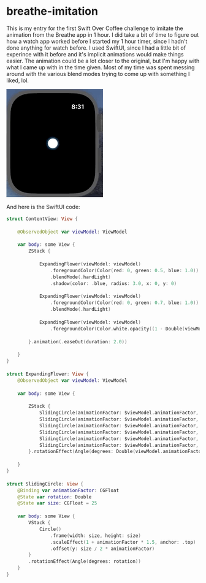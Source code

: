# breathe-imitation
This is my entry for the first Swift Over Coffee challenge to imitate the animation from the Breathe app in 1 hour. I did take a bit of time to figure out how a watch app worked before I started my 1 hour timer, since I hadn't done anything for watch before. I used SwiftUI, since I had a little bit of experince with it before and it's implicit animations would make things easier. The animation could be a lot closer to the original, but I'm happy with what I came up with in the time given. Most of my time was spent messing around with the various blend modes trying to come up with something I liked, lol.

![](https://raw.githubusercontent.com/swift-student/breathe-imitation/master/BreatheImitationDemo.gif)

And here is the SwiftUI code:

```swift
struct ContentView: View {
    
    @ObservedObject var viewModel: ViewModel
    
    var body: some View {
        ZStack {
            
            ExpandingFlower(viewModel: viewModel)
                .foregroundColor(Color(red: 0, green: 0.5, blue: 1.0))
                .blendMode(.hardLight)
                .shadow(color: .blue, radius: 3.0, x: 0, y: 0)
            
            ExpandingFlower(viewModel: viewModel)
                .foregroundColor(Color(red: 0, green: 0.7, blue: 1.0))
                .blendMode(.hardLight)
            
            ExpandingFlower(viewModel: viewModel)
                .foregroundColor(Color.white.opacity((1 - Double(viewModel.animationFactor)) * 0.5))
            
        }.animation(.easeOut(duration: 2.0))
        
    }
}

struct ExpandingFlower: View {
    @ObservedObject var viewModel: ViewModel
    
    var body: some View {
        
        ZStack {
            SlidingCircle(animationFactor: $viewModel.animationFactor, rotation: 0)
            SlidingCircle(animationFactor: $viewModel.animationFactor, rotation: 360 / 6 * 1)
            SlidingCircle(animationFactor: $viewModel.animationFactor, rotation: 360 / 6 * 2)
            SlidingCircle(animationFactor: $viewModel.animationFactor, rotation: 360 / 6 * 3)
            SlidingCircle(animationFactor: $viewModel.animationFactor, rotation: 360 / 6 * 4)
            SlidingCircle(animationFactor: $viewModel.animationFactor, rotation: 360 / 6 * 5)
        }.rotationEffect(Angle(degrees: Double(viewModel.animationFactor) * 90))
            
    }
}

struct SlidingCircle: View {
    @Binding var animationFactor: CGFloat
    @State var rotation: Double
    @State var size: CGFloat = 25
    
    var body: some View {
        VStack {
            Circle()
                .frame(width: size, height: size)
                .scaleEffect(1 + animationFactor * 1.5, anchor: .top)
                .offset(y: size / 2 * animationFactor)
        }
        .rotationEffect(Angle(degrees: rotation))
    }
}
```


